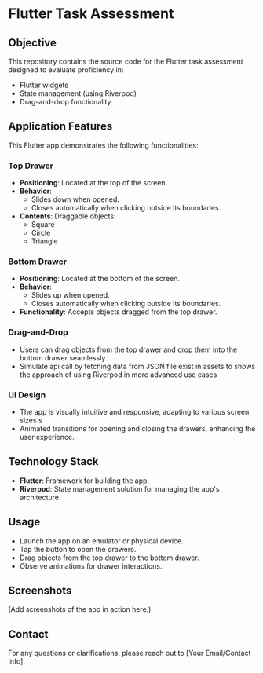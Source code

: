 # Flutter Task Assessment

## Objective

This repository contains the source code for the Flutter task assessment designed to evaluate proficiency in:

- Flutter widgets
- State management (using Riverpod)
- Drag-and-drop functionality

## Application Features

This Flutter app demonstrates the following functionalities:

### Top Drawer

- **Positioning**: Located at the top of the screen.
- **Behavior**:
  - Slides down when opened.
  - Closes automatically when clicking outside its boundaries.
- **Contents**: Draggable objects:
  - Square
  - Circle
  - Triangle

### Bottom Drawer

- **Positioning**: Located at the bottom of the screen.
- **Behavior**:
  - Slides up when opened.
  - Closes automatically when clicking outside its boundaries.
- **Functionality**: Accepts objects dragged from the top drawer.

### Drag-and-Drop

- Users can drag objects from the top drawer and drop them into the bottom drawer seamlessly.
- Simulate api call by fetching data from JSON file exist in assets to shows the approach of using Riverpod in more advanced use cases

### UI Design

- The app is visually intuitive and responsive, adapting to various screen sizes.s
- Animated transitions for opening and closing the drawers, enhancing the user experience.

## Technology Stack

- **Flutter**: Framework for building the app.
- **Riverpod**: State management solution for managing the app's architecture.

## Usage

- Launch the app on an emulator or physical device.
- Tap the button to open the drawers.
- Drag objects from the top drawer to the bottom drawer.
- Observe animations for drawer interactions.

## Screenshots

(Add screenshots of the app in action here.)

## Contact

For any questions or clarifications, please reach out to [Your Email/Contact Info].
